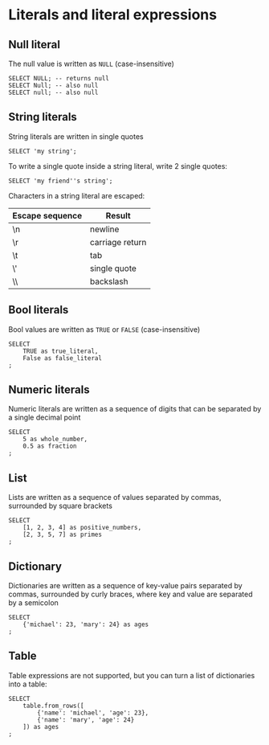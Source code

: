 # Literals and literal expressions


## Null literal

The null value is written as `NULL` (case-insensitive)

```shaggy-sql
SELECT NULL; -- returns null
SELECT Null; -- also null
SELECT null; -- also null
```

## String literals

String literals are written in single quotes

```shaggy-sql
SELECT 'my string';
```

To write a single quote inside a string literal, write 2 single quotes:

```shaggy-sql
SELECT 'my friend''s string';
```

Characters in a string literal are escaped:

|Escape sequence|Result|
|-|-|
|\n|newline|
|\r|carriage return|
|\t|tab|
|\\'|single quote|
|\\\\ |backslash|

## Bool literals

Bool values are written as `TRUE` or `FALSE` (case-insensitive)

```shaggy-sql
SELECT
    TRUE as true_literal,
    False as false_literal
;
```

## Numeric literals

Numeric literals are written as a sequence of digits that can be separated by a single decimal point

```shaggy-sql
SELECT 
    5 as whole_number, 
    0.5 as fraction
;
```

## List

Lists are written as a sequence of values separated by commas, surrounded by square brackets

```shaggy-sql
SELECT
    [1, 2, 3, 4] as positive_numbers,
    [2, 3, 5, 7] as primes
;
```

## Dictionary

Dictionaries are written as a sequence of key-value pairs separated by commas, surrounded by curly braces, where key and value are separated by a semicolon

```shaggy-sql
SELECT
    {'michael': 23, 'mary': 24} as ages
;
```

## Table

Table expressions are not supported, but you can turn a list of dictionaries into a table:

```shaggy-sql
SELECT
    table.from_rows([
        {'name': 'michael', 'age': 23},
        {'name': 'mary', 'age': 24}
    ]) as ages
;
```